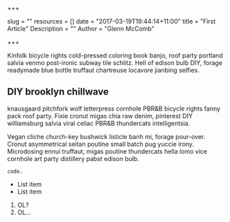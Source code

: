 +++

slug = ""
resources = []
date = "2017-03-19T19:44:14+11:00"
title = "First Article"
Description = ""
Author = "Glenn McComb"

+++

Kinfolk bicycle rights cold-pressed coloring book banjo, roof party portland salvia venmo post-ironic subway tile schlitz. Hell of edison bulb DIY, forage readymade blue bottle truffaut chartreuse locavore jianbing selfies. 

## DIY brooklyn chillwave

knausgaard pitchfork wolf letterpress cornhole PBR&B bicycle rights fanny pack roof party. Fixie cronut migas chia raw denim, pinterest DIY williamsburg salvia viral celiac PBR&B thundercats intelligentsia. 

Vegan cliche church-key bushwick listicle banh mi, forage pour-over. Cronut asymmetrical seitan poutine small batch pug yuccie irony. Microdosing ennui truffaut, migas poutine thundercats hella lomo vice cornhole art party distillery pabst edison bulb.

    code.


- List item
- List item

1. OL?
2. OL...